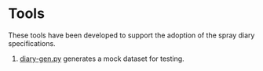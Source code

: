 # Tools

These tools have been developed to support the adoption of the spray diary specifications.

1. [diary-gen.py](https://github.com/morethanmachines/project-harmony/tree/main/tools/mock-diary-generator) generates a mock dataset for testing.
